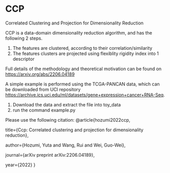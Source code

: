 # CCP
Correlated Clustering and Projection for Dimensionality Reduction

CCP is a data-domain dimensionality reduction algorithm, and has the following 2 steps.
1) The features are clustered, according to their correlation/similarity
2) The features clusters are projected using flexiblity rigidity index into 1 descriptor


Full details of the methodology and theoretical motivation can be found on https://arxiv.org/abs/2206.04189

A simple example is performed using the TCGA-PANCAN data, which can be downloaded from UCI repository https://archive.ics.uci.edu/ml/datasets/gene+expression+cancer+RNA-Seq.
1) Download the data and extract the file into toy_data
2) run the command example.py

Please use the following citation:
@article{hozumi2022ccp,

  title={Ccp: Correlated clustering and projection for dimensionality reduction},
  
  author={Hozumi, Yuta and Wang, Rui and Wei, Guo-Wei},
  
  journal={arXiv preprint arXiv:2206.04189},
  
  year={2022}
}
